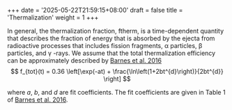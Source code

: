 +++
date = '2025-05-22T21:59:15+08:00'
draft = false
title = 'Thermalization'
weight = 1
+++

In general, the thermalization fraction, ftherm, is a time-dependent quantity that describes the fraction of energy that is absorbed by the ejecta from radioactive processes that includes fission fragments, α particles, β particles, and γ -rays. We assume that the total thermalization efficiency can be approximately described by [Barnes et al. 2016](/References/References/#Barnes2016)
$$
f_{tot}(t) = 0.36 \left[\exp(-at) + \frac{\ln\left(1+2bt^{d}\right)}{2bt^{d}} \right]
$$

where $a$, $b$, and $d$ are fit coefficients. The fit coefficients are given in Table 1 of [Barnes et al. 2016](/References/References/#Barnes2016).